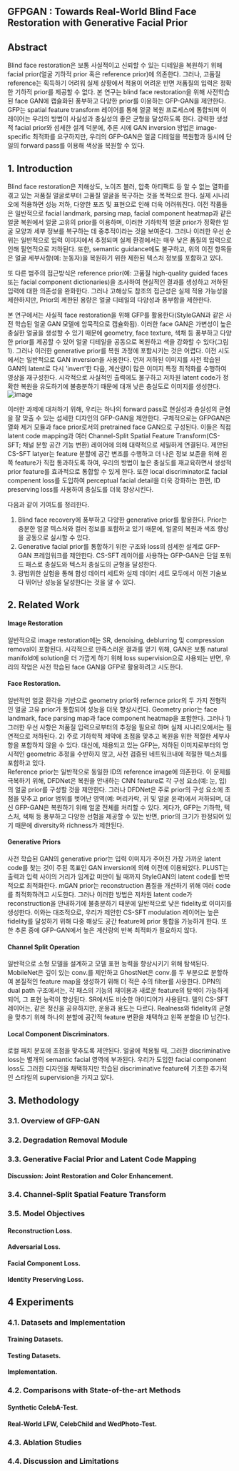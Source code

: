 ## GFPGAN : Towards Real-World Blind Face Restoration with Generative Facial Prior

## Abstract
Blind face restoration은 보통 사실적이고 신뢰할 수 있는 디테일을 복원하기 위해 facial prior(얼굴 기하적 prior 혹은 reference prior)에 의존한다. 그러나, 고품질 reference는 획득하기 어려워 실제 상황에서 적용이 어려운 반면 저품질의 입력은 정확한 기하적 prior를 제공할 수 없다. 본 연구는 blind face restoration을 위해 사전학습된 face GAN에 캡슐화된 풍부하고 다양한 prior를 이용하는 GFP-GAN을 제안한다. GFP는 spatial feature transform 레이어를 통해 얼굴 복원 프로세스에 통합되며 이 레이어는 우리의 방법이 사실성과 충실성의 좋은 균형을 달성하도록 한다. 강력한 생성적 facial prior와 섬세한 설계 덕분에, 추론 시에 GAN inversion 방법은 image-specific 최적화를 요구하지만, 우리의 GFP-GAN은 얼굴 디테일을 복원함과 동시에 단일의 forward pass를 이용해 색상을 복원할 수 있다.

## 1. Introduction
Blind face restoration은 저해상도, 노이즈 블러, 압축 아티팩트 등 알 수 없는 열화를 겪고 있는 저품질 얼굴로부터 고품질 얼굴을 복구하는 것을 목적으로 한다. 실제 시나리오에 적용하면 성능 저하, 다양한 포즈 및 표현으로 인해 더욱 어려워진다. 이전 작품들은 일반적으로 facial landmark, parsing map, facial component heatmap과 같은 얼굴 복원에서 얼굴 고유의 prior를 이용하며, 이러한 기하학적 얼굴 prior가 정확한 얼굴 모양과 세부 정보를 복구하는 데 중추적이라는 것을 보여준다. 그러나 이러한 우선 순위는 일반적으로 입력 이미지에서 추정되며 실제 환경에서는 매우 낮은 품질의 입력으로 인해 필연적으로 저하된다. 또한, semantic guidance에도 불구하고, 위의 이전 항목들은 얼굴 세부사항(예: 눈동자)을 복원하기 위한 제한된 텍스처 정보를 포함하고 있다.  

또 다른 범주의 접근방식은 reference prior(예: 고품질 high-quality guided faces 또는 facial component dictionaries)을 조사하여 현실적인 결과를 생성하고 저하된 입력에 대한 의존성을 완화한다. 그러나 고해상도 참조의 접근성은 실제 적용 가능성을 제한하지만, Prior의 제한된 용량은 얼굴 디테일의 다양성과 풍부함을 제한한다.  

본 연구에서는 사실적 face restoration을 위해 GFP를 활용한다(StyleGAN과 같은 사전 학습된 얼굴 GAN 모델에 암묵적으로 캡슐화됨). 이러한 face GAN은 가변성이 높은 충실한 얼굴을 생성할 수 있기 때문에 geometry, face texture, 색채 등 풍부하고 다양한 prior를 제공할 수 있어 얼굴 디테일을 공동으로 복원하고 색을 강화할 수 있다(그림 1). 그러나 이러한 generative prior를 복원 과정에 포함시키는 것은 어렵다. 이전 시도에서는 일반적으로 GAN inversion을 사용한다. 먼저 저하된 이미지를 사전 학습된 GAN의 latent로 다시 'invert'한 다음, 계산량이 많은 이미지 특정 최적화를 수행하여 영상을 재구성한다. 시각적으로 사실적인 출력에도 불구하고 저차원 latent code가 정확한 복원을 유도하기에 불충분하기 때문에 대개 낮은 충실도로 이미지를 생성한다. 
![image](https://user-images.githubusercontent.com/40943064/161587243-a6151a07-7134-4c5b-8e91-93eb256b4004.png)  


이러한 과제에 대처하기 위해, 우리는 하나의 forward pass로 현실성과 충실성의 균형을 잘 맞출 수 있는 섬세한 디자인의 GFP-GAN을 제안한다. 구체적으로는 GFPGAN은 열화 제거 모듈과 face prior로서의 pretrained face GAN으로 구성된다. 이들은 직접 latent code mapping과 여러 Channel-Split Spatial Feature Transform(CS-SFT; 채널 분할 공간 기능 변환) 레이어에 의해 대략적으로 세밀하게 연결된다. 제안된 CS-SFT latyer는 feature 분할에 공간 변조를 수행하고 더 나은 정보 보존을 위해 왼쪽 feature가 직접 통과하도록 하여, 우리의 방법이 높은 충실도를 재교육하면서 생성적 prior feature를 효과적으로 통합할 수 있게 한다. 또한 local discriminator로 facial compenent loss를 도입하여 perceptual facial detail을 더욱 강화하는 한편, ID preserving loss를 사용하여 충실도를 더욱 향상시킨다.  

다음과 같이 기여도를 정리한다.  
1. Blind face recovery에 풍부하고 다양한 generative prior를 활용한다. Prior는 충분한 얼굴 텍스처와 컬러 정보를 포함하고 있기 때문에, 얼굴의 복원과 색조 향상을 공동으로 실시할 수 있다.  
2. Generative facial prior를 통합하기 위한 구조와 loss의 섬세한 설계로 GFP-GAN 프레임워크를 제안한다. CS-SFT 레이어를 사용하는 GFP-GAN은 단일 포워드 패스로 충실도와 텍스처 충실도의 균형을 달성한다.  
3. 광범위한 실험을 통해 합성 데이터 세트와 실제 데이터 세트 모두에서 이전 기술보다 뛰어난 성능을 달성한다는 것을 알 수 있다.

## 2. Related Work
#### Image Restoration
일반적으로 image restoration에는 SR, denoising, deblurring 및 compression removal이 포함된다. 시각적으로 만족스러운 결과를 얻기 위해, GAN은 보통 natural manifold에 solution을 더 가깝게 하기 위해 loss supervision으로 사용되는 반면, 우리의 작업은 사전 학습된 face GAN을 GFP로 활용하려고 시도한다. 
#### Face Restoration.
일반적인 얼굴 환각을 기반으로 geometry prior와 refernce prior의 두 가지 전형적인 얼굴 고유 prior가 통합되어 성능을 더욱 향상시킨다. Geometry prior는 face landmark, face parsing map과 face component heatmap을 포함한다. 그러나 1) 그러한 우선 사항은 저품질 입력으로부터의 추정을 필요로 하며 실제 시나리오에서는 필연적으로 저하된다. 2) 주로 기하학적 제약에 초점을 맞추고 복원을 위한 적절한 세부사항을 포함하지 않을 수 있다. 대신에, 채용되고 있는 GFP는, 저하된 이미지로부터의 명시적인 geometric 추정을 수반하지 않고, 사전 검증된 네트워크내에 적절한 텍스처를 포함하고 있다.  
Reference prior는 일반적으로 동일한 ID의 reference image에 의존한다. 이 문제를 극복하기 위해, DFDNet은 복원을 안내하는 CNN feature로 각 구성 요소(예: 눈, 입)의 얼굴 prior를 구성할 것을 제안한다. 그러나 DFDNet은 주로 prior의 구성 요소에 초점을 맞추고 prior 범위를 벗어난 영역(예: 머리카락, 귀 및 얼굴 윤곽)에서 저하되며, 대신 GFP-GAN은 복원하기 위해 얼굴 전체를 처리할 수 있다. 게다가, GFP는 기하학, 텍스처, 색채 등 풍부하고 다양한 선험을 제공할 수 있는 반면, prior의 크기가 한정되어 있기 때문에 diversity와 richness가 제한된다. 

#### Generative Priors
사전 학습된 GAN의 generative prior는 입력 이미지가 주어진 가장 가까운 latent code를 찾는 것이 주된 목표인 GAN inversion에 의해 이전에 이용되었다. PLUST는 출력과 입력 사이의 거리가 임계값 미만이 될 때까지 StyleGAN의 latent code를 반복적으로 최적화한다. mGAN prior는 reconstruction 품질을 개선하기 위해 여러 code를 최적화하려고 시도한다. 그러나 이러한 방법은 저차원 latent code가 reconstruction을 안내하기에 불충분하기 때문에 일반적으로 낮은 fidelity로 이미지를 생성한다. 이와는 대조적으로, 우리가 제안한 CS-SFT modulation 레이어는 높은 fidelity를 달성하기 위해 다중 해상도 공간 feature에 prior 통합을 가능하게 한다. 또한 추론 중에 GFP-GAN에서 높은 계산량의 반복 최적화가 필요하지 않다. 

#### Channel Split Operation
일반적으로 소형 모델을 설계하고 모델 표현 능력을 향상시키기 위해 탐색된다. MobileNet은 깊이 있는 conv.를 제안하고 GhostNet은 conv.를 두 부분으로 분할하여 본질적인 feature map을 생성하기 위해 더 적은 수의 filter를 사용한다. DPN의 dual path 구조에서는, 각 패스의 기능의 재이용과 새로운 feature의 탐색이 가능하게 되어, 그 표현 능력이 향상된다. SR에서도 비슷한 아이디어가 사용된다. 델의 CS-SFT 레이어는, 같은 정신을 공유하지만, 운용과 용도는 다르다. Realness와 fidelity의 균형을 맞추기 위해 하나의 분할에 공간적 feature 변환을 채택하고 왼쪽 분할을 ID 남긴다.

#### Local Component Discriminators.
로컬 패치 분포에 초점을 맞추도록 제안된다. 얼굴에 적용될 때, 그러한 discriminative loss는 별개의 semantic facial 영역에 부과된다. 우리가 도입한 facial component loss도 그러한 디자인을 채택하지만 학습된 discriminative feature에 기초한 추가적인 스타일의 supervision을 가지고 있다.

## 3. Methodology
### 3.1. Overview of GFP-GAN
### 3.2. Degradation Removal Module
### 3.3. Generative Facial Prior and Latent Code Mapping
#### Discussion: Joint Restoration and Color Enhancement.
### 3.4. Channel-Split Spatial Feature Transform
### 3.5. Model Objectives
#### Reconstruction Loss.
#### Adversarial Loss.
#### Facial Component Loss.
#### Identity Preserving Loss.

## 4 Experiments
### 4.1. Datasets and Implementation
#### Training Datasets.
#### Testing Datasets.
#### Implementation.

### 4.2. Comparisons with State-of-the-art Methods
#### Synthetic CelebA-Test.
#### Real-World LFW, CelebChild and WedPhoto-Test.

### 4.3. Ablation Studies
### 4.4. Discussion and Limitations
